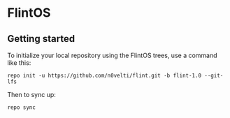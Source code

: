 FlintOS
===========

Getting started
---------------

To initialize your local repository using the FlintOS trees, use a command like this:
```
repo init -u https://github.com/n0velti/flint.git -b flint-1.0 --git-lfs
```
Then to sync up:
```
repo sync
```
